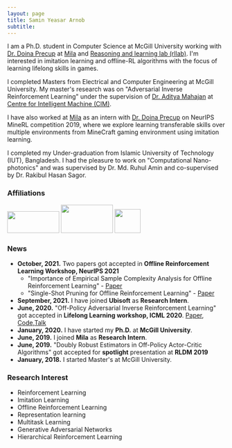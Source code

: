 ```yaml
---
layout: page
title: Samin Yeasar Arnob
subtitle: 
---
```


I am a Ph.D. student in Computer Science at McGill University working with [Dr. Doina Precup][3] at [Mila][1] and [Reasoning and learning lab (rllab)][2]. I'm interested in imitation learning and offline-RL algorithms with the focus of learning lifelong skills in games.

I completed Masters from Electrical and Computer Engineering at McGill University.  My master's research was on "Adversarial Inverse Reinforcement Learning" under the supervision of [Dr. Aditya Mahajan][4] at [Centre for Intelligent Machine (CIM)][5].

I have also worked at [Mila][1] as an intern with [Dr. Doina Precup][3] on NeurIPS MineRL competition 2019, where we explore learning transferable skills over multiple environments from MineCraft gaming environment using imitation learning.

I completed my Under-graduation from Islamic University of Technology (IUT), Bangladesh. I had the pleasure to work on "Computational Nano-photonics" and was supervised by Dr. Md. Ruhul Amin and co-supervised by Dr. Rakibul Hasan Sagor.

[1]:https://mila.quebec/
[2]:http://rl.cs.mcgill.ca/
[3]:https://www.linkedin.com/in/doina-precup-1ba61314/
[4]:http://www.ece.mcgill.ca/~amahaj1/
[5]:https://www.mcgill.ca/cim/

### Affiliations
<img src="https://imgur.com/IRBaiqh.png" width="120" height="50"> <img src="https://imgur.com/EQKabmk.png" width="120" height="65"> <img src="https://imgur.com/A8iS0di.png" width="60" height="55">
 

### News

* **October, 2021.** Two papers got accepted in **Offline Reinforcement Learning Workshop, NeurIPS 2021**
  - "Importance of Empirical Sample Complexity Analysis for Offline Reinforcement Learning" - [Paper](https://offline-rl-neurips.github.io/2021/pdf/38.pdf)
  - "Single-Shot Pruning for Offline Reinforcement Learning" - [Paper](https://offline-rl-neurips.github.io/2021/pdf/27.pdf)
* **September, 2021.** I have joined **Ubisoft** as **Research Intern**.
* **June, 2020.** "Off-Policy Adversarial Inverse Reinforcement Learning" got accepted in **Lifelong Learning workshop, ICML 2020**.
    [Paper](https://openreview.net/forum?id=9mp5d073IhX), [Code](https://github.com/SaminYeasar/Off_Policy_Adversarial_Inverse_Reinforcement_Learning),[Talk](https://www.youtube.com/watch?v=PK3byu61JKI&ab_channel=SaminYeasarArnob)
* **January, 2020.** I have started my **Ph.D.** at **McGill University**.
* **June, 2019.** I joined **Mila** as **Research Intern**.
* **June, 2019.** "Doubly Robust Estimators in Off-Policy Actor-Critic Algorithms" got accepted for **spotlight** presentation at **RLDM 2019**
* **January, 2018.** I started Master's at McGill University.


### Research Interest

* Reinforcement Learning
* Imitation Learning
* Offline  Reinforcement Learning
* Representation learning
* Multitask Learning
* Generative Adversarial Networks 
* Hierarchical Reinforcement Learning
